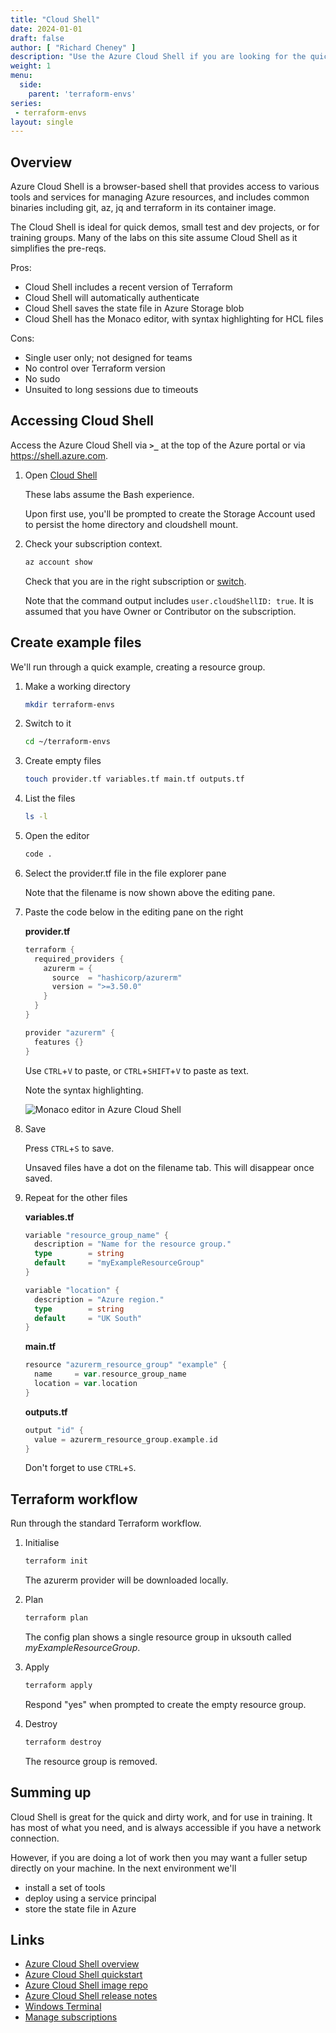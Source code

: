 ```yaml
---
title: "Cloud Shell"
date: 2024-01-01
draft: false
author: [ "Richard Cheney" ]
description: "Use the Azure Cloud Shell if you are looking for the quickest way to run Terraform on Azure."
weight: 1
menu:
  side:
    parent: 'terraform-envs'
series:
 - terraform-envs
layout: single
---
```


## Overview

Azure Cloud Shell is a browser-based shell that provides access to various tools and services for managing Azure resources, and includes common binaries including git, az, jq and terraform in its container image.

The Cloud Shell is ideal for quick demos, small test and dev projects, or for training groups. Many of the labs on this site assume Cloud Shell as it simplifies the pre-reqs.

Pros:

- Cloud Shell includes a recent version of Terraform
- Cloud Shell will automatically authenticate
- Cloud Shell saves the state file in Azure Storage blob
- Cloud Shell has the Monaco editor, with syntax highlighting for HCL files

Cons:

- Single user only; not designed for teams
- No control over Terraform version
- No sudo
- Unsuited to long sessions due to timeouts

## Accessing Cloud Shell

Access the Azure Cloud Shell via **`>_`** at the top of the Azure portal or via <https://shell.azure.com>.

1. Open [Cloud Shell](https://shell.azure.com)

    These labs assume the Bash experience.

    Upon first use, you'll be prompted to create the Storage Account used to persist the home directory and cloudshell mount.

1. Check your subscription context.

    ```bash
    az account show
    ```

    Check that you are in the right subscription or [switch](https://learn.microsoft.com/cli/azure/manage-azure-subscriptions-azure-cli).

    Note that the command output includes `user.cloudShellID: true`. It is assumed that you have Owner or Contributor on the subscription.

## Create example files

We'll run through a quick example, creating a resource group.

1. Make a working directory

    ```bash
    mkdir terraform-envs
    ```

1. Switch to it

    ```bash
    cd ~/terraform-envs
    ```

1. Create empty files

    ```bash
    touch provider.tf variables.tf main.tf outputs.tf
    ```

1. List the files

    ```bash
    ls -l
    ```

1. Open the editor

   ```bash
   code .
   ```

1. Select the provider.tf file in the file explorer pane

    Note that the filename is now shown above the editing pane.

1. Paste the code below in the editing pane on the right

    **provider.tf**

    ```go
    terraform {
      required_providers {
        azurerm = {
          source  = "hashicorp/azurerm"
          version = ">=3.50.0"
        }
      }
    }

    provider "azurerm" {
      features {}
    }
    ```

    Use `CTRL`+`V` to paste, or `CTRL`+`SHIFT`+`V` to paste as text.

    Note the syntax highlighting.

    ![Monaco editor in Azure Cloud Shell](/terraform/environments/images/cloud_shell.png)

1. Save

    Press `CTRL`+`S` to save.

    Unsaved files have a dot on the filename tab. This will disappear once saved.

1. Repeat for the other files

    **variables.tf**

    ```go
    variable "resource_group_name" {
      description = "Name for the resource group."
      type        = string
      default     = "myExampleResourceGroup"
    }

    variable "location" {
      description = "Azure region."
      type        = string
      default     = "UK South"
    }
    ```

    **main.tf**

    ```go
    resource "azurerm_resource_group" "example" {
      name     = var.resource_group_name
      location = var.location
    }
    ```

    **outputs.tf**

    ```go
    output "id" {
      value = azurerm_resource_group.example.id
    }
    ```

    Don't forget to use `CTRL`+`S`.

## Terraform workflow

Run through the standard Terraform workflow.

1. Initialise

    ```bash
    terraform init
    ```

    The azurerm provider will be downloaded locally.

1. Plan

    ```bash
    terraform plan
    ```

    The config plan shows a single resource group in uksouth called _myExampleResourceGroup_.

1. Apply

    ```bash
    terraform apply
    ```

    Respond "yes" when prompted to create the empty resource group.

1. Destroy

    ```bash
    terraform destroy
    ```

    The resource group is removed.

## Summing up

Cloud Shell is great for the quick and dirty work, and for use in training. It has most of what you need, and is always accessible if you have a network connection.

However, if you are doing a lot of work then you may want a fuller setup directly on your machine. In the next environment we'll

- install a set of tools
- deploy using a service principal
- store the state file in Azure

## Links

- [Azure Cloud Shell overview](https://docs.microsoft.com/azure/cloud-shell/overview)
- [Azure Cloud Shell quickstart](https://docs.microsoft.com/azure/cloud-shell/quickstart)
- [Azure Cloud Shell image repo](https://github.com/Azure/CloudShell)
- [Azure Cloud Shell release notes](https://docs.microsoft.com/azure/cloud-shell/release-notes)
- [Windows Terminal](https://apps.microsoft.com/store/detail/windows-terminal/9N0DX20HK701)
- [Manage subscriptions](https://learn.microsoft.com/cli/azure/manage-azure-subscriptions-azure-cli)